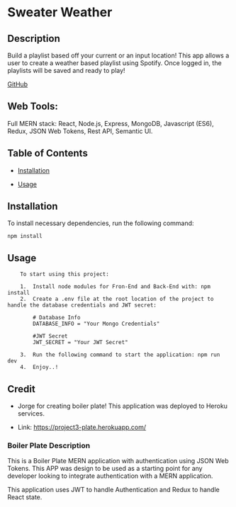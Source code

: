 
# Sweater Weather 

## Description
Build a playlist based off your current or an input location! This app allows a user to create a weather based playlist using Spotify. Once logged in, the playlists will be saved and ready to play!

[GitHub](https://github.com/Boaardz56/ByteMe.git)

## Web Tools:

Full MERN stack: React, Node.js, Express, MongoDB, Javascript (ES6), Redux, JSON Web Tokens, Rest API, Semantic UI.

## Table of Contents 

* [Installation](#installation)

* [Usage](#usage)



## Installation

To install necessary dependencies, run the following command:

```
npm install
```

## Usage
``` 
    To start using this project: 

    1.  Install node modules for Fron-End and Back-End with: npm install
    2.  Create a .env file at the root location of the project to handle the database credentials and JWT secret:
    
        # Database Info
        DATABASE_INFO = "Your Mongo Credentials"

        #JWT Secret
        JWT_SECRET = "Your JWT Secret"

    3.  Run the following command to start the application: npm run dev
    4.  Enjoy..!
``` 

## Credit

* Jorge for creating boiler plate! This application was deployed to Heroku services.
-  Link: https://project3-plate.herokuapp.com/

### Boiler Plate Description

This is a Boiler Plate MERN application with authentication using JSON Web Tokens. This APP was design to be used as a starting point for any developer looking to integrate authentication with a MERN application.

This application uses JWT to handle Authentication and Redux to handle React state.
